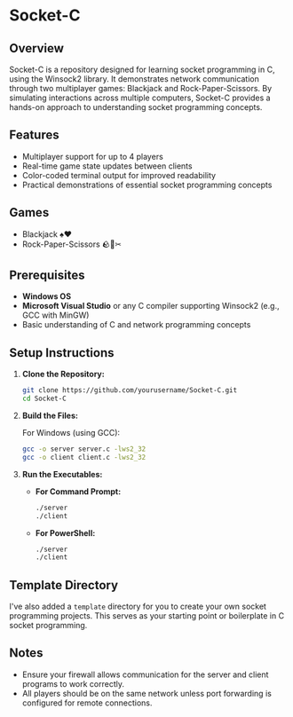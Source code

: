 # Socket-C

## Overview

Socket-C is a repository designed for learning socket programming in C, using the Winsock2 library. It demonstrates network communication through two multiplayer games: Blackjack and Rock-Paper-Scissors. By simulating interactions across multiple computers, Socket-C provides a hands-on approach to understanding socket programming concepts.

## Features

- Multiplayer support for up to 4 players
- Real-time game state updates between clients
- Color-coded terminal output for improved readability
- Practical demonstrations of essential socket programming concepts

## Games

- Blackjack ♠♥
- Rock-Paper-Scissors 🪨📃✂

## Prerequisites

- **Windows OS**
- **Microsoft Visual Studio** or any C compiler supporting Winsock2 (e.g., GCC with MinGW)
- Basic understanding of C and network programming concepts

## Setup Instructions

1. **Clone the Repository:**

   ```sh
   git clone https://github.com/yourusername/Socket-C.git
   cd Socket-C
   ```

2. **Build the Files:**

   For Windows (using GCC):

   ```sh
   gcc -o server server.c -lws2_32
   gcc -o client client.c -lws2_32
   ```

3. **Run the Executables:**

   - **For Command Prompt:**

     ```sh
     ./server
     ./client
     ```

   - **For PowerShell:**

     ```sh
     ./server
     ./client
     ```

## Template Directory

I've also added a `template` directory for you to create your own socket programming projects. This serves as your starting point or boilerplate in C socket programming.

## Notes

- Ensure your firewall allows communication for the server and client programs to work correctly.
- All players should be on the same network unless port forwarding is configured for remote connections.

